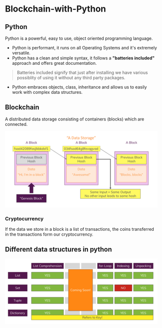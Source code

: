 # Blockchain-with-Python

## Python
Python is a powerful, easy to use, object oriented programming language.
* Python is performant, it runs on all Operating Systems and it's extremely versatile.
* Python has a clean and simple syntax, it follows a **"batteries included"** approach and offers great documentation.
> Batteries included signify that just after installing we have various possiblity of using it without any third party packages.
* Python embraces objects, class, inheritance and allows us to easily work with complex data structures.

## Blockchain
A distributed data storage  consisting of containers (blocks) which are connected.

![](RESOURCES/1.png)

### Cryptocurrency
If the data we store in a block is a list of transactions, the coins transferred in the transactions form our cryptocurrency.

## Different data structures in python

![](RESOURCES/2.png)